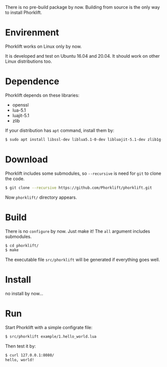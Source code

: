 There is no pre-build package by now. Building from source is the only way to install Phorklift.

# Envirenment

Phorklift works on Linux only by now.

It is developed and test on Ubuntu 16.04 and 20.04.
It should work on other Linux distributions too.

# Dependence

Phorklift depends on these libraries:

- openssl
- lua-5.1
- luajit-5.1
- zlib

If your distribution has `apt` command, install them by:

  ```bash
  $ sudo apt install libssl-dev liblua5.1-0-dev libluajit-5.1-dev zlib1g-dev
  ```

# Download

Phorklift includes some submodules, so `--recursive` is need for `git` to clone the code.

  ```bash
  $ git clone --recursive https://github.com/Phorklift/phorklift.git
  ```

Now `phorklift/` directory appears.


# Build

There is no `configure` by now. Just make it!
The `all` argument includes submodules.

  ```bash
  $ cd phorklift/
  $ make
  ```

The executable file `src/phorklift` will be generated if everything goes well.


# Install

no install by now...


# Run

Start Phorklift with a simple configrate file:

  ```bash
  $ src/phorklift example/1.hello_world.lua
  ```

Then test it by:

  ```bash
  $ curl 127.0.0.1:8080/
  hello, world!
  ```
